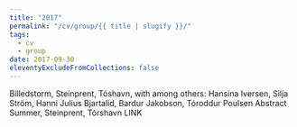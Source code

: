 ```yaml
---
title: "2017"
permalink: "/cv/group/{{ title | slugify }}/"
tags:
  - cv
  - group
date: 2017-09-30
eleventyExcludeFromCollections: false
---
```


Billedstorm, Steinprent, Tóshavn, with among others: Hansina Iversen, Silja Ström, Hanni Julius Bjartalid, Bardur Jakobson, Tóroddur Poulsen
Abstract Summer, Steinprent, Tórshavn LINK 
